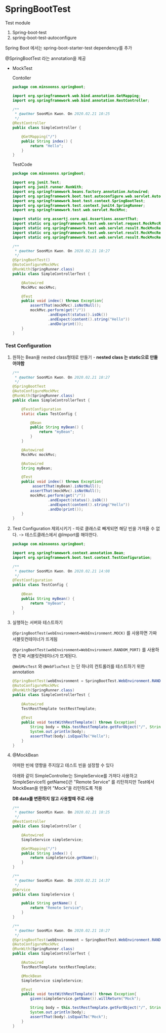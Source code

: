 

# SpringBootTest

Test module

1. Spring-boot-test
2. spring-boot-test-autoconfigure

Spring Boot 에서는 spring-boot-starter-test dependency를 추가

@SpringBootTest 라는 annotation을 제공

- MockTest

  Contoller

  ```java
  package com.minsoonss.springboot;
  
  import org.springframework.web.bind.annotation.GetMapping;
  import org.springframework.web.bind.annotation.RestController;
  
  /**
   * @author SoonMin Kwon. On 2020.02.21 10:25
   */
  @RestController
  public class SimpleController {
  
      @GetMapping("/")
      public String index() {
          return "Hello";
      }
  }
  ```

  TestCode

  ```java
  package com.minsoonss.springboot;
  
  import org.junit.Test;
  import org.junit.runner.RunWith;
  import org.springframework.beans.factory.annotation.Autowired;
  import org.springframework.boot.test.autoconfigure.web.servlet.AutoConfigureMockMvc;
  import org.springframework.boot.test.context.SpringBootTest;
  import org.springframework.test.context.junit4.SpringRunner;
  import org.springframework.test.web.servlet.MockMvc;
  
  import static org.assertj.core.api.Assertions.assertThat;
  import static org.springframework.test.web.servlet.request.MockMvcRequestBuilders.get;
  import static org.springframework.test.web.servlet.result.MockMvcResultHandlers.print;
  import static org.springframework.test.web.servlet.result.MockMvcResultMatchers.content;
  import static org.springframework.test.web.servlet.result.MockMvcResultMatchers.status;
  
  /**
   * @author SoonMin Kwon. On 2020.02.21 10:27
   */
  @SpringBootTest()
  @AutoConfigureMockMvc
  @RunWith(SpringRunner.class)
  public class SimpleControllerTest {
  
      @Autowired
      MockMvc mockMvc;
  
      @Test
      public void index() throws Exception{
          assertThat(mockMvc).isNotNull();
          mockMvc.perform(get("/"))
                  .andExpect(status().isOk())
                  .andExpect(content().string("Hello"))
                  .andDo(print());
      }
  }
  ```



 ### Test Configuration

1. 원하는 Bean을 nested class형태로 만들기 - **nested class 는 static으로 만들어야함**

   ```java
   /**
    * @author SoonMin Kwon. On 2020.02.21 10:27
    */
   @SpringBootTest
   @AutoConfigureMockMvc
   @RunWith(SpringRunner.class)
   public class SimpleControllerTest {
   
       @TestConfiguration
       static class TestConfig {
   
           @Bean
           public String myBean() {
               return "myBean";
           }
       }
   
       @Autowired
       MockMvc mockMvc;
   
       @Autowired
       String myBean;
   
       @Test
       public void index() throws Exception{
         	assertThat(myBean).isNotNull();
           assertThat(mockMvc).isNotNull();
           mockMvc.perform(get("/"))
                   .andExpect(status().isOk())
                   .andExpect(content().string("Hello"))
                   .andDo(print());
       }
   }
   ```

2. Test Configuration 제외시키기 - 따로 클래스로 빼게되면 해당 빈을 가져올 수 없다. -> 테스트클래스에서 @Import를 해야한다.

   ```java
   package com.minsoonss.springboot;
   
   import org.springframework.context.annotation.Bean;
   import org.springframework.boot.test.context.TestConfiguration;
   
   /**
    * @author SoonMin Kwon. On 2020.02.21 14:08
    */
   @TestConfiguration
   public class TestConfig {
       
       @Bean
       public String myBean() {
           return "myBean";
       }
   }
   
   ```

3. 실행하는 서버와 테스트하기

   `@SpringBootTest(webEnvironment=WebEnvironment.MOCK)` 를 사용하면 가짜 서블릿컨테이너가 뜨게됨

   `@SpringBootTest(webEnvironment=WebEnvironment.RANDOM_PORT)`  를 사용하면 진짜 서블릿컨테이너가 뜨게된다.

   `@WebMvcTest` 와 `@WebFluxTest` 는 단 하나의 컨트롤러를 테스트하기 위한 annotation

   ```java
   @SpringBootTest(webEnvironment = SpringBootTest.WebEnvironment.RANDOM_PORT)
   @AutoConfigureMockMvc
   @RunWith(SpringRunner.class)
   public class SimpleControllerTest {
       
       @Autowired
       TestRestTemplate testRestTemplate;
       
       @Test
       public void testWithRestTemplate() throws Exception{
           String body = this.testRestTemplate.getForObject("/", String.class);
           System.out.println(body);
           assertThat(body).isEqualTo("Hello");
       }
   }
   ```

4. @MockBean

   어떠한 빈에 영향을 주지않고 테스트 빈을 설정할 수 있다

   아래와 같이 SimpleController는 SimpleService를 가져다 사용하고 SimpleService의 getName()은 "Remote Service" 를 리턴하지만 Test에서 MockBean을 만들어 "Mock"을 리턴하도록 적용

   **DB data를 변환하지 않고 사용할때 주로 사용**

   ```java
   /**
    * @author SoonMin Kwon. On 2020.02.21 10:25
    */
   @RestController
   public class SimpleController {
   
       @Autowired
       SimpleService simpleService;
   
       @GetMapping("/")
       public String index() {
           return simpleService.getName();
       }
   }
   ```

   ```java
   /**
    * @author SoonMin Kwon. On 2020.02.21 14:37
    */
   @Service
   public class SimpleService {
   
       public String getName() {
           return "Remote Service";
       }
   }
   ```

   ```java
   /**
    * @author SoonMin Kwon. On 2020.02.21 10:27
    */
   @SpringBootTest(webEnvironment = SpringBootTest.WebEnvironment.RANDOM_PORT)
   @AutoConfigureMockMvc
   @RunWith(SpringRunner.class)
   public class SimpleControllerTest {
   
       @Autowired
       TestRestTemplate testRestTemplate;
   
       @MockBean
       SimpleService simpleService;
   
       @Test
       public void testWithRestTemplate() throws Exception{
           given(simpleService.getName()).willReturn("Mock");
   
           String body = this.testRestTemplate.getForObject("/", String.class);
           System.out.println(body);
           assertThat(body).isEqualTo("Mock");
       }
   }
   ```

   